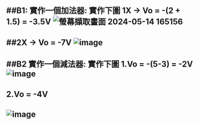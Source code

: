 ##B1: 實作一個加法器: 實作下圖
1X → Vo = -(2 + 1.5) = -3.5V
![螢幕擷取畫面 2024-05-14 165156](https://github.com/PHUANYU/EC2024/assets/162283667/cee2aa7c-cc1b-4f71-ace7-aa73df4522e1)
--
##2X → Vo = -7V
![image](https://github.com/PHUANYU/EC2024/assets/162283667/095cf70f-ba18-4fef-8a37-d4e24109f87b)
--
##B2 實作一個減法器: 實作下圖
1.Vo = -(5-3) = -2V
![image](https://github.com/PHUANYU/EC2024/assets/162283667/b9795dfd-73fa-453c-844d-16604a738626)
--
## 2.Vo = -4V
![image](https://github.com/PHUANYU/EC2024/assets/162283667/34e97463-60b8-4a97-ba60-3edb2d7cef93)
--
